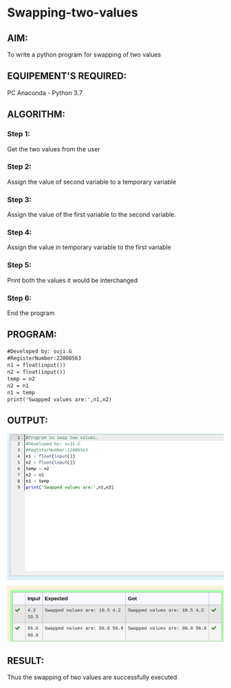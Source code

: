 # Swapping-two-values
## AIM:
To write a python program for swapping of two values
## EQUIPEMENT'S REQUIRED: 
PC
Anaconda - Python 3.7
## ALGORITHM: 
### Step 1:
Get the two values from the user
### Step 2: 
Assign the value of second variable to a temporary variable 
### Step 3: 
Assign the value of the first variable to the second variable.
### Step 4:  
Assign the value in temporary variable to the first variable
### Step 5: 
Print both the values it would be interchanged
### Step 6: 
End the program
## PROGRAM:
```#Program to swap two values.
#Developed by: suji.G
#RegisterNumber:22008563
n1 = float(input())
n2 = float(input())
temp = n2
n2 = n1
n1 = temp
print('Swapped values are:',n1,n2)
```
## OUTPUT:
![output](exp1-py.png)
## RESULT:
Thus the swapping of two values are successfully executed




